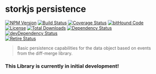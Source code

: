# storkjs persistence

[![NPM Version](http://img.shields.io/npm/v/storkjs-persistence.svg?style=flat)](https://www.npmjs.org/package/storkjs-persistence) [![Build Status](https://travis-ci.org/storkjs/persistence.svg)](http://travis-ci.org/storkjs/persistence) [![Coverage Status](https://coveralls.io/repos/storkjs/persistence/badge.svg)](https://coveralls.io/r/storkjs/persistence) [![bitHound Code](https://www.bithound.io/github/storkjs/persistence/badges/code.svg)](https://www.bithound.io/github/storkjs/persistence)<br>
[![License](https://img.shields.io/npm/l/storkjs-persistence.svg?style=flat)](https://github.com/storkjs/persistence/blob/master/LICENSE) [![Total Downloads](https://img.shields.io/npm/dt/storkjs-persistence.svg?style=flat)](https://www.npmjs.org/package/storkjs-persistence) [![Dependency Status](https://david-dm.org/storkjs/persistence.svg)](https://david-dm.org/storkjs/persistence) [![devDependency Status](https://david-dm.org/storkjs/persistence/dev-status.svg)](https://david-dm.org/storkjs/persistence#info=devDependencies)<br>
[![Retire Status](http://retire.insecurity.today/api/image?uri=https://raw.githubusercontent.com/storkjs/persistence/master/package.json)](http://retire.insecurity.today/api/image?uri=https://raw.githubusercontent.com/storkjs/persistence/master/package.json)

> Basic persistence capabilities for the data object based on events from the diff-merge library.

### This Library is currently in initial development!
